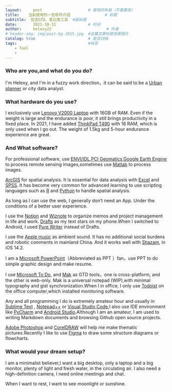 ```yaml
---
layout:     post   				    # 使用的布局（不需要改）
title:    当前使用的一些软件介绍				# 标题 
subtitle:  包含GTD、笔记类工具  #副标题
date:       2021-10-31 				# 时间
author:     helexy22 						# 作者
# header-img: img/post-bg-2015.jpg  #这篇文章标题背景图片
catalog: true 						# 是否归档
tags:								#标签
    - Tool
    - 
---
```


### Who are you,and what do you do?

I'm Helexy, and I'm in a fuzzy work direction，it can be said to be a [Urban planner](https://en.wikipedia.org/wiki/Urban_planner) or city data analyst.

### What hardware do you use?

I exclusively use [Lenovo V2000 Laptop](https://www.amazon.cn/%E8%81%94%E6%83%B3-%E5%B0%8F%E6%96%B0-V2000-Bigger%E7%89%88-15-6%E5%AF%B8%E6%B8%B8%E6%88%8F%E6%9C%AC%E9%AB%98%E5%88%86%E5%B1%8F-I7-4510-8G-1T-4G%E7%8B%AC%E6%98%BE-Win8-%E9%BB%91%E8%89%B2/product-reviews/B00PVCMNCA?reviewerType=all_reviews) with 16GB of RAM. Even if the weight is large and the endurance is poor, it still brings productivity in a fixed place. In 2021, I have added [ThinkPad T490](https://www.lenovo.com/us/en/p/laptops/thinkpad/thinkpadt/t490/22tp2tt4900) with 16 RAM, which is only used when I go out. The weight of 1.5kg and 5-hour endurance experience are great. 

### And What software?

For professional software, use [ENVI/IDL](http://www.enviidl.com/),[PCI Geomatics](https://www.pcigeomatics.com/),[Google Earth Engine](https://earthengine.google.com/) to process remote sensing images,sometimes use [Matlab](https://www.mathworks.com/products/matlab.html) to process images.

[ArcGIS](https://desktop.arcgis.com/) for spatial analysis. It is essential for data analysis with  [Excel](https://office.live.com/start/excel.aspx) and [SPSS](https://www.ibm.com/analytics/spss-statistics-software). It has become very common for advanced learning to use scripting languages such as [R](https://www.r-project.org/) and [Python](https://www.python.org/) to handle spatial analysis.

As long as I can use the web, I generally don’t need an App. Under the conditions of a better user experience.

I use the [Notion](https://www.notion.so/) and [Wiznote](https://www.wiz.cn/) to organize memos and project management in life and work. [Drafts](https://getdrafts.com/) as my text stars  on my phone.When I switched to Android, I used [Pure Writer](https://play.google.com/store/apps/details?id=com.drakeet.purewriter&hl=zh) instead of Drafts.

I use the [Apple music](https://music.apple.com/) as ambient sound. It has no additional social burdens and robotic comments in mainland China. And it works well with [Shazam](https://www.shazam.com/), in iOS 14.2.

I am a [Microsoft PowerPoint](https://office.live.com/start/powerpoint.aspx)（Abbreviated as PPT ）fan，use PPT to do simple graphic design and make resume.

I use [Microsoft To Do](https://to-do.office.com/), and [Mak](https://github.com/inns/mak)  as GTD tools，one is cross-platform, and the other is web-only. Mak is a universal notepad (WIP),with minimal typography and gist synchronization.When I in office, I only use [Todoist](https://todoist.com/) on the office computer,which installed monitoring software. 

Any and all programming I do is extremely amateur hour and usually in [Sublime Text](https://www.sublimetext.com/) , [Notepad++](https://notepad-plus-plus.org/) or [Visual Studio Code](https://code.visualstudio.com/),I also use IDE environment  like [PyCharm](https://www.jetbrains.com/pycharm/) and  [Android Studio](https://developer.android.com/studio?hl=es).Although I am an amateur, I am used to writing Markdown documents and browsing Github open source projects.

 [Adobe Photoshop](https://www.adobe.com/cn/products/photoshop.html) and [CorelDRAW](https://www.coreldraw.com/cn/) will help me make thematic pictures.Recently I like to use [Figma](https://www.figma.com/) to draw some structure diagrams or flowcharts.

### What would your dream setup?

I am a minimalist believer,I want a big desktop, only a laptop and a big monitor, plenty of light and fresh water, in the circulating air. I also need a high-definition camera, I need online meetings and chat.

When I want to rest, I want to see moonlight or sunshine.



